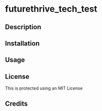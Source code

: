 # futurethrive_tech_test

## Description

## Installation

## Usage
## License
This is protected using an MIT License

## Credits


